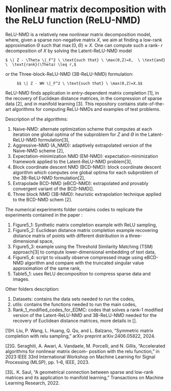 # Nonlinear matrix decomposition with the ReLU function (ReLU-NMD)
ReLU-NMD is a relatively new nonlinear matrix decomposition model, where, given a sparse non-negative matrix $X$, we aim at finding a low-rank approximation $\Theta$ such that $\max(0,\Theta) \approx X$. One can compute such a rank- $r$ decomposition of $X$ by solving the Latent-ReLU-NMD model 
 
    $ \| Z - \Theta \|_F^2 \ \text{such that} \ \max(0,Z)=X,  \ \text{and} \  \text{rank}(\Theta) \leq r,$    

or the Three-block-ReLU-NMD (3B-ReLU-NMD) formulation:

         $$ \| Z - WH \|_F^2 \ \text{such that} \ \max(0,Z)=X.$$ 
         
ReLU-NMD finds application in entry-dependent matrix completion [1], in the recovery of Euclidean distance matrices, in the compression of sparse data [2], and in manifold learning [3]. This repository contains state-of-the-art algorithms for computing ReLU-NMDs and examples of test problems.

Description of the algorithms:
 1. Naive-NMD: alternate optimization scheme that computes at each iteration one global optima of the subproblem for $Z$ and $\Theta$ in the Latent-ReLU-NMD formulation[3],
 2. Aggressive-NMD (A_NMD): adaptively extrapolated version of the Naive-NMD scheme [2],
 3. Expectation-minimization NMD (EM-NMD): expectation-minimization framework applied to the Latent-ReLU-NMD problem[3],
 4. Block coordinate descent NMD (BCD-NMD): block coordinate descent algorithm which computes one global optima for each subproblem of the 3B-ReLU-NMD formulation[2],
 5. Extrapolade BCD-NMD (eBCD-NMD): extrapolated and provably convergent variant of the BCD-NMD[].
 6. Three block NMD (3B-NMD): heuristic extrapolation technique applied to the BCD-NMD schem [2].

The numerical experiments folder contains codes to replicate the experiments contained in the paper :
 1. Figure5_1: Synthetic matrix completion example with ReLU sampling,
 2. Figure5_2: Euclidean distance matrix completion example recovering distance matrix of points with different distribution in a three-dimensional space,
 3. Figure5_3: example using the Threshold Similarity Matching (TSM) approach[3] to compute lower-dimensional embedding of text data,
 4. Figure5_4: script to visually observe compressed image using eBCD-NMD algorithm and compare with the truncated singular value approximation of the same rank,
 5. Table5_1:  uses ReLU decomposition to compress sparse data and images.

Other folders description:
 1. Datasets: contains the data sets needed to run the codes,
 2. utils: contains the functions needed to run the main codes,
 3. Rank_1_modified_codes_for_EDMC: codes that solves a rank-1 modified version of the Latent-ReLU-NMD and 3B-ReLU-NMD needed for the recovery of Euclidean distance matrices, more details in [].
 
 [1]H. Liu, P. Wang, L. Huang, Q. Qu, and L. Balzano, “Symmetric matrix completion with relu sampling,” arXiv
 preprint arXiv:2406.05822, 2024.
 
 [2]G. Seraghiti, A. Awari, A. Vandaele, M. Porcelli, and N. Gillis, “Accelerated algorithms for nonlinear matrix decom-
 position with the relu function,” in 2023 IEEE 33rd International Workshop on Machine Learning for Signal
 Processing (MLSP), pp. 1–6, IEEE, 2023.
 
 [3]L. K. Saul, “A geometrical connection between sparse and low-rank matrices and its application to manifold learning,”
 Transactions on Machine Learning Research, 2022.
